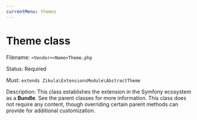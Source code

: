 ```yaml
---
currentMenu: themes
---
```

# Theme class

Filename: `<Vendor><Name>Theme.php`

Status: Required

Must: `extends Zikula\ExtensionsModule\AbstractTheme`

Description: This class establishes the extension in the Symfony ecosystem as a **Bundle**.
See the parent classes for more information. This class does not require any content, though overriding certain
parent methods can provide for additional customization.
